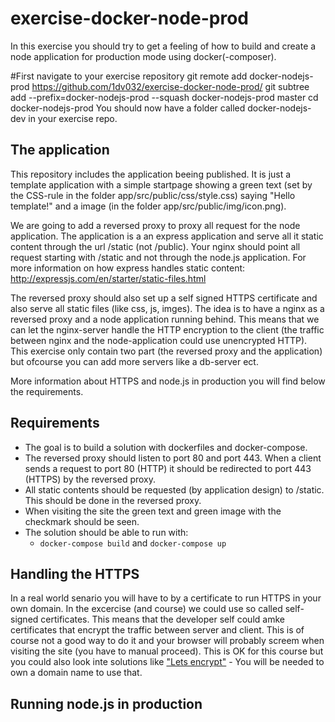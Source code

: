 # exercise-docker-node-prod

In this exercise you should try to get a feeling of how to build and create a node application for production mode using docker(-composer). 

#First navigate to your exercise repository
git remote add docker-nodejs-prod https://github.com/1dv032/exercise-docker-node-prod/
git subtree add --prefix=docker-nodejs-prod --squash docker-nodejs-prod master
cd docker-nodejs-prod
You should now have a folder called docker-nodejs-dev in your exercise repo.

## The application
This repository includes the application beeing published. It is just a template application with a simple startpage showing a green text (set by the CSS-rule in the folder app/src/public/css/style.css) saying "Hello template!" and a image (in the folder app/src/public/img/icon.png).

We are going to add a reversed proxy to proxy all request for the node application. The application is a an express application and serve all it static content through the url /static (not /public). Your nginx should point all request starting with /static and not through the node.js application. For more information on how express handles static content: http://expressjs.com/en/starter/static-files.html

The reversed proxy should also set up a self signed HTTPS certificate and also serve all static files (like css, js, imges). The idea is to have a nginx as a reversed proxy and a node application running behind. This means that we can let the nginx-server handle the HTTP encryption to the client (the traffic between nginx and the node-application could use unencrypted HTTP). This exercise only contain two part (the reversed proxy and the application) but ofcourse you can add more servers like a db-server ect.

More information about HTTPS and node.js in production you will find below the requirements.

## Requirements
* The goal is to build a solution with dockerfiles and docker-compose. 
* The reversed proxy should listen to port 80 and port 443. When a client sends a request to port 80 (HTTP) it should be redirected to port 443 (HTTPS) by the reversed proxy. 
* All static contents should be requested (by application design) to /static. This should be done in the reversed proxy.
* When visiting the site the green text and green image with the checkmark should be seen.
* The solution should be able to run with:
  * `docker-compose build` and `docker-compose up`

## Handling the HTTPS
In a real world senario you will have to by a certificate to run HTTPS in your own domain. In the excercise (and course) we could use so called self-signed certificates. This means that the developer self could amke certificates that encrypt the traffic between server and client. This is of course not a good way to do it and your browser will probably screem when visiting the site (you have to manual proceed). This is OK for this course but you could also look inte solutions like ["Lets encrypt"](https://letsencrypt.org/) - You will be needed to own a domain name to use that.

## Running node.js in production
